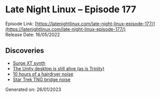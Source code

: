 # Late Night Linux – Episode 177
Episode Link: [https://latenightlinux.com/late-night-linux-episode-177/](https://latenightlinux.com/late-night-linux-episode-177/)  
Release Date: 16/05/2022
## Discoveries
* [Surge XT synth](https://surge-synthesizer.github.io/)
* [The Unity desktop is still alive (as is Trinity)](https://unity.ubuntuunity.org/blog/unity-7.6/)
* [10 hours of a hairdryer noise](https://www.youtube.com/watch?v=eJT8xuI_5PY)
* [Star Trek TNG bridge noise](https://ubuntuincident.wordpress.com/2012/01/06/playing-star-trek-background-noise-with-a-linux-command/)

Generated on: 26/01/2023